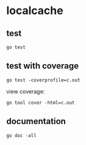 # localcache

## test
```
go test
```

## test with coverage
```
go test -coverprofile=c.out
```

view coverage:
```
go tool cover -html=c.out
```

## documentation
```
go doc -all
```